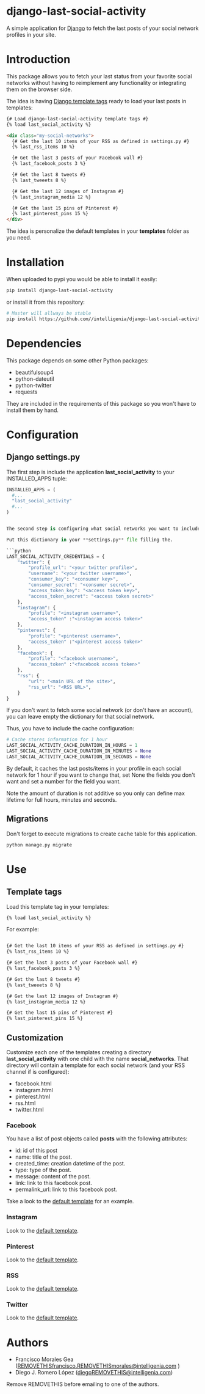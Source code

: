 # django-last-social-activity

A simple application for [Django](https://www.djangoproject.com/) to fetch the last posts of your social network profiles in your site.

# Introduction

This package allows you to fetch your last status from your favorite social networks without having to
reimplement any functionality or integrating them on the browser side.

The idea is having [Django template tags](https://docs.djangoproject.com/en/1.10/howto/custom-template-tags/) ready to load your last posts in templates:

```html
{# Load django-last-social-activity template tags #}
{% load last_social_activity %}

<div class="my-social-networks">
  {# Get the last 10 items of your RSS as defined in settings.py #}
  {% last_rss_items 10 %}

  {# Get the last 3 posts of your Facebook wall #}
  {% last_facebook_posts 3 %}

  {# Get the last 8 tweets #}
  {% last_tweeets 8 %}

  {# Get the last 12 images of Instagram #}
  {% last_instagram_media 12 %}

  {# Get the last 15 pins of Pinterest #}
  {% last_pinterest_pins 15 %}
</div>

```

The idea is personalize the default templates in your **templates** folder as you need.

# Installation

When uploaded to pypi you would be able to install it easily:

```sh
pip install django-last-social-activity
```

or install it from this repository:

```sh
# Master will allways be stable
pip install https://github.com//intelligenia/django-last-social-activity/archive/master.zip

```

# Dependencies

This package depends on some other Python packages:

- beautifulsoup4
- python-dateutil
- python-twitter
- requests

They are included in the requirements of this package so you won't have to install them by hand.

# Configuration

## Django settings.py
The first step is include the application **last_social_activity** to your INSTALLED_APPS tuple:

```python
INSTALLED_APPS = (
  #...
  "last_social_activity"
  #...
)


The second step is configuring what social networks you want to include in your site.

Put this dictionary in your **settings.py** file filling the.

```python
LAST_SOCIAL_ACTIVITY_CREDENTIALS = {
	"twitter": {
		"profile_url": "<your twitter profile>",
		"username": "<your twitter username>",
		"consumer_key": "<consumer key>",
		"consumer_secret": "<consumer secret>",
		"access_token_key": "<access token key>",
		"access_token_secret": "<access token secret>"
	},
	"instagram": {
		"profile": "<instagram username>",
		"access_token" :"<instagram access token>"
	},
	"pinterest": {
		"profile": "<pinterest username>",
		"access_token" :"<pinterest access token>"
	},
	"facebook": {
		"profile": "<facebook username>",
		"access_token" :"<facebook access token>"
	},
	"rss": {
		"url": "<main URL of the site>",
		"rss_url": "<RSS URL>",
	}
}
```

If you don't want to fetch some social network (or don't have an account), you can
leave empty the dictionary for that social network.

Thus, you have to include the cache configuration:

```python
# Cache stores information for 1 hour
LAST_SOCIAL_ACTIVITY_CACHE_DURATION_IN_HOURS = 1
LAST_SOCIAL_ACTIVITY_CACHE_DURATION_IN_MINUTES = None
LAST_SOCIAL_ACTIVITY_CACHE_DURATION_IN_SECONDS = None
```

By default, it caches the last posts/items in your profile in each social network for 1 hour
if you want to change that, set None the fields you don't want and set a number for the field
you want.

Note the amount of duration is not additive so you only can define max lifetime for full hours, minutes and seconds.


## Migrations
Don't forget to execute migrations to create cache table for this application.

```sh
python manage.py migrate
```

# Use

## Template tags

Load this template tag in your templates:

```html
{% load last_social_activity %}
```

For example:

```html

{# Get the last 10 items of your RSS as defined in settings.py #}
{% last_rss_items 10 %}

{# Get the last 3 posts of your Facebook wall #}
{% last_facebook_posts 3 %}

{# Get the last 8 tweets #}
{% last_tweeets 8 %}

{# Get the last 12 images of Instagram #}
{% last_instagram_media 12 %}

{# Get the last 15 pins of Pinterest #}
{% last_pinterest_pins 15 %}

```

## Customization

Customize each one of the templates creating a directory **last_social_activity** with one child with the name
**social_networks**. That directory will contain a template for each social network (and your RSS channel if is configured):

- facebook.html
- instagram.html
- pinterest.html
- rss.html
- twitter.html


### Facebook

You have a list of post objects called **posts** with the following attributes:

- id: id of this post
- name: title of the post.
- created_time: creation datetime of the post.
- type: type of the post.
- message: content of the post.
- link: link to this facebook post.
- permalink_url: link to this facebook post.

Take a look to the [default template](last_social_activity/templates/last_social_activity/social_networks/facebook.html) for an example.

### Instagram

Look to the [default template](last_social_activity/templates/last_social_activity/social_networks/instagram.html).

### Pinterest

Look to the [default template](last_social_activity/templates/last_social_activity/social_networks/pinterest.html).

### RSS

Look to the [default template](last_social_activity/templates/last_social_activity/social_networks/rss.html).

### Twitter

Look to the [default template](last_social_activity/templates/last_social_activity/social_networks/twitter.html).

# Authors
- Francisco Morales Gea (REMOVETHISfrancisco.REMOVETHISmorales@intelligenia.com )
- Diego J. Romero López (diegoREMOVETHIS@intelligenia.com)

Remove REMOVETHIS before emailing to one of the authors.

